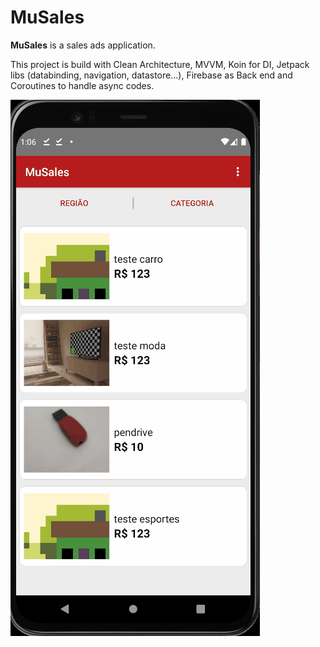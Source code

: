 # MuSales

**MuSales** is a sales ads application.

This project is build with Clean Architecture, MVVM, Koin for DI, Jetpack libs (databinding, navigation, datastore...), Firebase as Back end and Coroutines to handle async codes.

![til](./gif/gif.gif)

